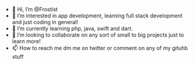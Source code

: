 - 👋 Hi, I’m @Frostist
- 👀 I’m interested in app development, learning full stack development and just coding in general!
- 🌱 I’m currently learning php, java, swift and dart.
- 💞️ I’m looking to collaborate on any sort of small to big projects just to learn more!
- 📫 How to reach me dm me on twitter or comment on any of my gituhb stuff



<!---
Frostist/Frostist is a ✨ special ✨ repository because its `README.md` (this file) appears on your GitHub profile.
You can click the Preview link to take a look at your changes.
--->
